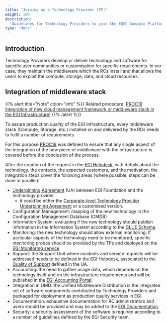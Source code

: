 ```yaml
---
title: "Joining as a Technology Provider (TP)"
weight: 100
description:
  "Guidelines for Technology Providers to join the EOSC Compute Platform"
type: "docs"
---
```


## Introduction

Technology Providers develop or deliver technology and software for specific
user communities or customisation for specific requirements. In our case,
they maintain the middleware which the RCs install and that allows the users
to exploit the compute, storage, data, and cloud resources.

## Integration of middleware stack

<!-- markdownlint-disable no-inline-html -->

{{% alert title="Note" color="info" %}} Related procedure:
[PROC19 Integration of new cloud management framework or middleware stack in the EGI Infrastructure](https://confluence.egi.eu/x/DCImBg))
{{% /alert %}}

<!-- markdownlint-enable no-inline-html -->

To assure production quality of the EGI Infrastructure, every middleware stack
(Compute, Storage, etc.) installed on and delivered by the RCs needs to fulfil
a number of requirements.

For this purpose [PROC19](https://confluence.egi.eu/x/DCImBg) was defined
to ensure that any single aspect of the integration of the new piece of
middleware with the infrastructure is covered before the conclusion of the
process.

After the creation of the request in the
[EGI Helpdesk](https://helpdesk.egi.eu/), with details about the technology,
the contacts, the expected customers, and the motivation, the integration steps
cover the following areas (where possible, steps can be done in parallel):

- [Underpinning Agreement](https://ims.egi.eu/display/EGIG/Underpinning+agreement)
(UA) between EGI Foundation and the technology provider
  - it could be either the
  [Corporate-level Technology Provider Underpinning Agreement](https://documents.egi.eu/document/2589)
  or a customised version.
- Configuration Management: mapping of the new technology in the Configuration
  Management Database (CMDB)
- Information System: evaluating if the new technology should publish
  information in the Information System according to the
  [GLUE Schema](http://www.ogf.org/documents/GFD.147.pdf).
- Monitoring: the new technology should allow external monitoring. If particular
  aspects of the technology need to be monitored, specific monitoring probes
  should be provided by the TPs and deployed on the
  [EGI Monitoring service](https://argo.egi.eu/).
- Support: the Support Unit where incidents and service requests will be
  addressed needs to be defined in the EGI Helpdesk, associated to the
  [Quality of Support](https://confluence.egi.eu/x/ygCrB) defined in the UA.
- Accounting: the need to gather usage data, which depends on the technology
  itself and on the infrastructure requirements and will be published in the
  [EGI Accounting Portal](https://accounting.egi.eu/).
- Integration in UMD: the Unified Middleware Distribution is the integrated set
  of software components contributed by Technology Providers and packaged for
  deployment as production quality services in EGI.
- Documentation: exhaustive documentation for RC administrators and users should
  be provided and may be added to the [EGI Documentation](https://docs.egi.eu/).
- Security: a security assessment of the software is required according to a
  number of guidelines defined by the EGI Security team.
